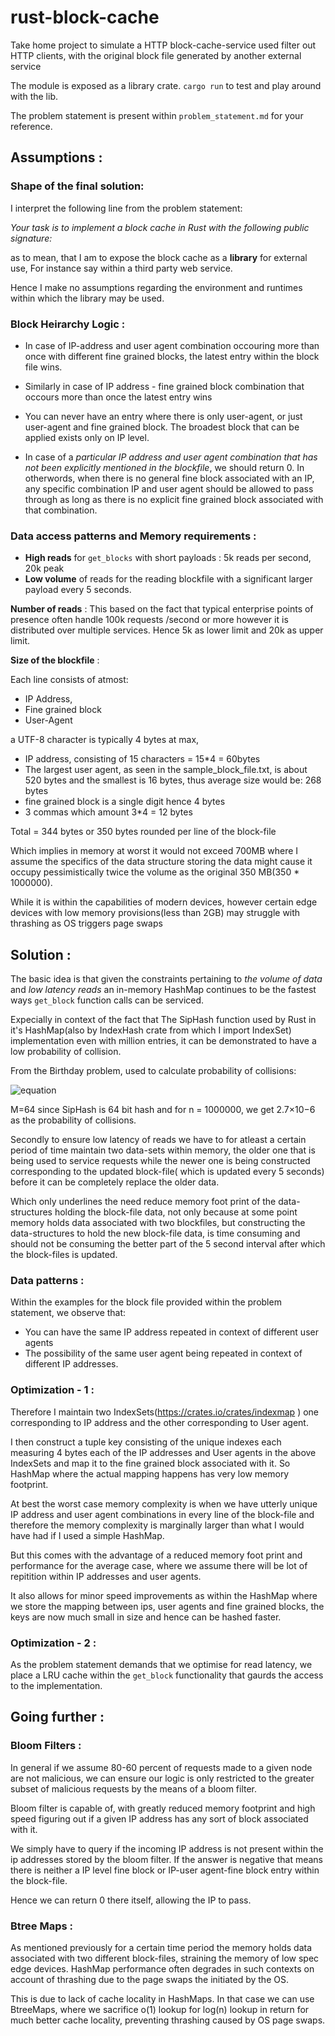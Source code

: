 # rust-block-cache
Take home project to simulate a HTTP block-cache-service used filter out HTTP clients, with the original block file generated by another external service

The module is exposed as a library crate. 
`cargo run` to test and play around with the lib.

The problem statement is present within `problem_statement.md` for your reference.


## Assumptions :

### Shape of the final solution:

I interpret the following line from the problem statement:

 *Your task is to implement a block cache in Rust with the following public
signature:* 

as to mean, that I am to expose the block cache as a **library** for external use, For instance say within a third party web service.

Hence I make no assumptions regarding the environment and runtimes within which the library may be used.

### Block Heirarchy Logic :

* In case of IP-address and user agent combination occouring more than once with different fine grained blocks, the latest entry within the block file wins.

* Similarly in case of IP address - fine grained block combination that occours more than once the latest entry wins

* You can never have an entry where there is only user-agent, or just user-agent and fine grained block. The broadest block that can be applied exists only on IP level.

* In case of a *particular IP address and user agent combination that has not been explicitly mentioned in the blockfile*, we should return 0. In otherwords, when there is no general fine block associated with an IP, any specific combination IP and user agent should be allowed to pass through as long as there is no explicit fine grained block associated with that combination.

### Data access patterns and Memory requirements :

* **High reads** for ```get_blocks``` with short payloads  : 5k reads per second, 20k peak
* **Low volume** of reads for the reading blockfile with a significant larger payload every 5 seconds.

**Number of reads** : This based on the fact that typical enterprise points of presence often handle 100k requests /second or more however it is distributed over multiple services. Hence 5k as lower limit and 20k as upper limit.

**Size of the blockfile** :

Each line consists of atmost:
* IP Address,
* Fine grained block
* User-Agent

a UTF-8 character is typically 4 bytes at max, 

* IP address, consisting of 15 characters = 15*4 = 60bytes
* The largest user agent, as seen in the sample_block_file.txt, is about 520 bytes and the smallest is 16 bytes, thus average size would be: 268 bytes
* fine grained block is a single digit hence 4 bytes
* 3 commas which amount 3*4 = 12 bytes

Total = 344 bytes or 350 bytes rounded per line of the block-file

Which implies in memory at worst it would not exceed 700MB where I assume the specifics of the data structure storing the data might cause it occupy pessimistically twice the volume as the original 350 MB(350 * 1000000). 

While it is within the capabilities of modern devices, however certain edge devices with low memory provisions(less than 2GB) may struggle with thrashing as OS triggers page swaps



## Solution : 

The basic idea is that given the constraints pertaining to *the volume of data* and *low latency reads* an in-memory HashMap continues to be the fastest ways `get_block` function calls can be serviced. 

Expecially in context of the fact that The SipHash function used by Rust in it's HashMap(also by IndexHash crate from which I import IndexSet) implementation even with million entries, it can be demonstrated to have a low probability of collision.

From the Birthday problem, used to calculate probability of collisions:

![equation](https://latex.codecogs.com/svg.latex?P(\text{collision})%20\approx%201%20-%20e^{-\frac{n(n-1)}{2M}})


M=64 since SipHash is 64 bit hash and for n = 1000000, we get 2.7×10−6 as the probability of collisions.

Secondly to ensure low latency of reads we have to for atleast a certain period of time maintain two data-sets within memory, the older one that is being used to service requests while the newer one is being constructed corresponding to the updated block-file( which is updated every 5 seconds) before it can be completely replace the older data.

Which only underlines the need reduce memory foot print of the data-structures holding the block-file data, not only because at some point memory holds data associated with two blockfiles, but constructing the data-structures to hold the new block-file data, is time consuming and should not be consuming the better part of the 5 second interval after which the block-files is updated.


### Data patterns :

Within the examples for the block file provided within the problem statement, we observe that:

* You can have the same IP address repeated in context of different user agents
* The possibility of the same user agent being repeated in context of different IP addresses.


### Optimization - 1 : 

Therefore I maintain two IndexSets(https://crates.io/crates/indexmap ) one corresponding to IP address and the other corresponding to User agent.

I then construct a tuple key consisting of the unique indexes each measuring 4 bytes each of the IP addresses and User agents in the above IndexSets and map it to the fine grained block associated with it. So HashMap where the actual mapping happens has very low memory footprint.

At best the worst case memory complexity is when we have utterly unique IP address and user agent combinations in every line of the block-file and therefore the memory complexity is marginally larger than what I would have had if I used a simple HashMap. 

But this comes with the advantage of a reduced memory foot print and performance for the average case, where we assume there will be lot of repitition within IP addresses and user agents.

It also allows for minor speed improvements as within the HashMap where we store the mapping between ips, user agents and fine grained blocks, the keys are now much small in size and hence can be hashed faster.

### Optimization - 2 : 

As the problem statement demands that we optimise for read latency,  we place a LRU cache within the `get_block` functionality that gaurds the access to the implementation.

## Going further :

### Bloom Filters : 

In general if we assume 80-60 percent of requests made to a given node are not malicious, we can ensure our logic is only restricted to the greater subset of malicious requests by the means of a bloom filter.

Bloom filter is capable of, with greatly reduced memory footprint and high speed figuring out if a given IP address has any sort of block associated with it.

We simply have to query if the incoming IP address is not present within the ip addresses stored by the bloom filter. If the answer is negative that means there is neither a IP level fine block or IP-user agent-fine block entry within the block-file.

Hence we can return 0 there itself, allowing the IP to pass.


### Btree Maps :

As mentioned previously for a certain time period the memory holds data associated with two different block-files, straining the memory of low spec edge devices. HashMap performance often degrades in such contexts on account of thrashing due to the page swaps the initiated by the OS.

This is due to lack of cache locality in HashMaps. In that case we can use BtreeMaps, where we sacrifice o(1) lookup for log(n) lookup in return for much better cache locality, preventing thrashing caused by OS page swaps.


